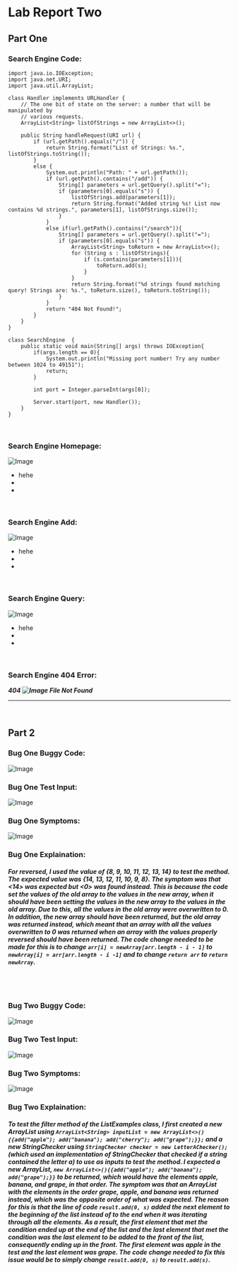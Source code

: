 # Lab Report Two

## Part One

### Search Engine Code:

```
import java.io.IOException;
import java.net.URI;
import java.util.ArrayList;

class Handler implements URLHandler {
    // The one bit of state on the server: a number that will be manipulated by
    // various requests.
    ArrayList<String> listOfStrings = new ArrayList<>();

    public String handleRequest(URI url) {
        if (url.getPath().equals("/")) {
            return String.format("List of Strings: %s.", listOfStrings.toString());
        } 
        else {
            System.out.println("Path: " + url.getPath());
            if (url.getPath().contains("/add")) {
                String[] parameters = url.getQuery().split("=");
                if (parameters[0].equals("s")) {
                    listOfStrings.add(parameters[1]);
                    return String.format("Added string %s! List now contains %d strings.", parameters[1], listOfStrings.size());
                }
            }
            else if(url.getPath().contains("/search")){
                String[] parameters = url.getQuery().split("=");
                if (parameters[0].equals("s")) {
                    ArrayList<String> toReturn = new ArrayList<>();
                    for (String s : listOfStrings){
                        if (s.contains(parameters[1])){
                            toReturn.add(s);
                        }
                    }
                    return String.format("%d strings found matching query! Strings are: %s.", toReturn.size(), toReturn.toString());
                }
            }
            return "404 Not Found!";
        }
    }
}

class SearchEngine  {
    public static void main(String[] args) throws IOException{
        if(args.length == 0){
            System.out.println("Missing port number! Try any number between 1024 to 49151");
            return;
        }

        int port = Integer.parseInt(args[0]);

        Server.start(port, new Handler());
    }
}
```
</br>

### Search Engine Homepage:

![Image](/week-3-lab/serveraccessurl.jpg)

* hehe
* 
* 

</br>

### Search Engine Add:

![Image](/week-3-lab/serveraddurl.jpg)

* hehe
* 
* 

</br>

### Search Engine Query:

![Image](/week-3-lab/serverqueryurl.jpg)

* hehe
* 
* 

</br>

### Search Engine 404 Error:

***404 ![Image](/week-3-lab/server404.jpg) File Not Found***

---

</br>

## Part 2


### Bug One Buggy Code:

![Image](/week-3-lab/arraytestsreversedbug.jpg)

### Bug One Test Input:

![Image](/week-3-lab/arraytestsreversedinput.jpg)

### Bug One Symptoms:

![Image](/week-3-lab/arraytestsreversedsymptoms.jpg)

### Bug One Explaination:

##### For reversed, I used the value of  **{8, 9, 10, 11, 12, 13, 14}** to test the method. The expected value was **{14, 13, 12, 11, 10, 9, 8}**. The symptom was that *<14>* was expected but *<0>* was found instead. This is because the code set the values of the old array to the values in the new array, when it should have been setting the values in the new array to the values in the old array. Due to this, all the values in the old array were overwritten to 0. In addition, the new array should have been returned, but the old array was returned instead, which meant that an array with all the values overwritten  to 0 was returned when an array with the values properly reversed should have been returned. The code change needed to be made for this is to change `arr[i] = newArray[arr.length - i - 1]` to `newArray[i] = arr[arr.length - i -1]` and to change `return arr` to `return newArray`.

</br>
</br>


### Bug Two Buggy Code:

![Image](/week-3-lab/listtestfilterbug.jpg)

### Bug Two Test Input:

![Image](/week-3-lab/listtestsfilterinput.jpg)

 ### Bug Two Symptoms:

![Image](/week-3-lab/listtestsfiltersymptoms.jpg)

### Bug Two Explaination:

##### To test the filter method of the ListExamples class, I first created a new ArrayList using `ArrayList<String> inputList = new ArrayList<>(){{add("apple"); add("banana"); add("cherry"); add("grape");}};` and a new StringChecker using `StringChecker checker = new LetterAChecker();` (*which used an implementation of StringChecker that checked if a string contained the letter a*) to use as inputs to test the method. I expected a new ArrayList, `new ArrayList<>(){{add("apple"); add("banana"); add("grape");}}` to be returned, which would have the elements **apple**, **banana**, and **grape**, in that order. The symptom was that an ArrayList with the elements in the order **grape**, **apple**, and **banana** was returned instead, which was the opposite order of what was expected. The reason for this is that the line of code `result.add(0, s)` added the next element to the beginning of the list instead of to the end when it was iterating through all the elements. As a result, the first element that met the condition ended up at the end of the list and the last element that met the condition was the last element to be added to the front of the list, consequently ending up in the front. The first element was **apple** in the test and the last element was **grape**. The code change needed to fix this issue would be to simply change `result.add(0, s)` to `result.add(s)`.